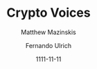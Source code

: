 ---
layout: media
title: Crypto Voices
date: 1111-11-11
categories: ['Podcasts']
author: ['Matthew Mazinskis', 'Fernando Ulrich']
excerpt: what we're doing Crypto Voices is about education. A bit of entertainment too.
external_url: https://cryptovoices.com/
---